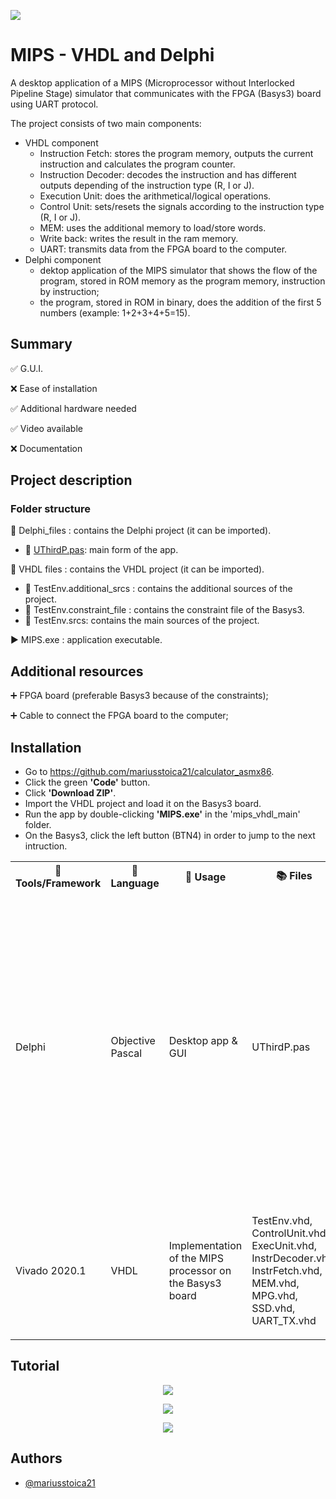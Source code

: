 
<p align="left">
  <img 
    src="https://i.postimg.cc/HsYdzkgS/Component-28-1.png"
  >
</p>


# MIPS - VHDL and Delphi

A desktop application of a MIPS (Microprocessor without Interlocked Pipeline Stage) simulator that communicates with the FPGA (Basys3) board using UART protocol. 

The project consists of two main components:

- VHDL component
  - Instruction Fetch: stores the program memory, outputs the current instruction and calculates the program counter.
  - Instruction Decoder: decodes the instruction and has different outputs depending of the instruction type (R, I or J).
  - Execution Unit: does the arithmetical/logical operations.
  - Control Unit: sets/resets the signals according to the instruction type (R, I or J).
  - MEM: uses the additional memory to load/store words.
  - Write back: writes the result in the ram memory.
  - UART: transmits data from the FPGA board to the computer.
- Delphi component
  - dektop application of the MIPS simulator that shows the flow of the program, stored in ROM memory as the program memory, instruction by instruction;
  - the program, stored in ROM in binary, does the addition of the first 5 numbers (example: 1+2+3+4+5=15). 

## Summary
✅ G.U.I. 

❌ Ease of installation

✅ Additional hardware needed

✅ Video available

❌ Documentation

## Project description

### Folder structure

📁 Delphi_files : contains the Delphi project (it can be imported).

- 📄 [UThirdP.pas](https://github.com/mariusstoica21/mips_vhdl/blob/main/Delphi_files/UThirdP.pas): main form of the app.

📁 VHDL files : contains the VHDL project (it can be imported).
- 📁 TestEnv.additional_srcs : contains the additional sources of the project.
- 📁 TestEnv.constraint_file : contains the constraint file of the Basys3.
- 📁 TestEnv.srcs: contains the main sources of the project.

▶️ MIPS.exe : application executable.

## Additional resources

➕ FPGA board (preferable Basys3 because of the constraints);

➕ Cable to connect the FPGA board to the computer;

## Installation
- Go to https://github.com/mariusstoica21/calculator_asmx86.
- Click the green **'Code'** button.
- Click **'Download ZIP'**.
- Import the VHDL project and load it on the Basys3 board.
- Run the app by double-clicking **'MIPS.exe'** in the 'mips_vhdl_main' 
folder.
- On the Basys3, click the left button (BTN4) in order to jump to the next intruction.

<table>
  <tr>
    <th>🔨 Tools/Framework</th>
    <th>📘 Language</th>
    <th>📃 Usage </th>
    <th>📚 Files</th>
    <th> ℹ Details  </th>
  </tr>
  <tr>
    <td>Delphi</td>
    <td>Objective Pascal</td>
    <td>Desktop app & GUI</td>
    <td>UThirdP.pas</td>
    <td>
       <ul>
        <li>UThirdP.pas is the main form of the desktop application.</li>
        <li>The application shows, for each instruction, the content of the memories and different signals</li>
        <li>After clicking the left button (BTN4) on the Basys3 board, the next intruction will be executed and the signals in the desktop app will be up-to-date.</li>
      </ul>
   </td>
  </tr>
  <tr>
    <td>Vivado 2020.1</td>
    <td>VHDL</td>
    <td>Implementation of the MIPS processor on the Basys3 board</td>
    <td>TestEnv.vhd, ControlUnit.vhd, ExecUnit.vhd, InstrDecoder.vhd, InstrFetch.vhd, MEM.vhd, MPG.vhd, SSD.vhd, UART_TX.vhd</td>
    <td>
       <ul>
        <li>Implementation of the MIPS processor executing a program the calculates the sum of the first 5 elements (1+2+3+4+5).</li>
      </ul>
   </td>
  </tr>
</table>

## Tutorial

<p align="center">
  <img 
    src="https://i.postimg.cc/t4zgjR0f/Component-34-1.png"
  >
</p>

<p align="center">
  <img 
    src="https://i.postimg.cc/mk6rK80r/Component-33-1.png"
  >
</p>



<p align="center">
  <img 
    src="https://i.postimg.cc/Nf3XMjzj/Component-35-1.png"
  >
</p>

## Authors

- [@mariusstoica21](https://github.com/mariusstoica21)
